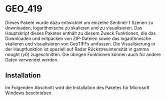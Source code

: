 # GEO_419
Dieses Pakete wurde dazu entwicklet um einzelne Sentinel-1 Szenen zu downloaden, logarithmische zu skalieren und zu visualisieren. Das Hauptskript dieses Paketes enthält zu diesem Zweck Funktionen, die das Downloaden und entpacken von ZIP-Dateien sowie das logarithmische skalieren und visualisieren von GeoTIFFs umfassen. Die Visualisierung in der Hauptfunktion ist speziell auf Radar Rückstreuintensität in gamma nought (γ0) zugeschnitten. Die übrigen Funktionen können auch für andere Daten verwendet werden.

## Installation
Im Folgenden Abschnitt wird die Installation des Paketes für Microsoft Windows beschrieben.

